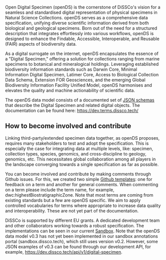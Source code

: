 Open Digital Specimen (openDS) is the cornerstone of DiSSCo's vision for a seamless and standardised digital representation of physical specimens in Natural Science Collections. openDS serves as a comprehensive data specification, unifying diverse scientific information derived from both biological and geological specimens. Born out of the need for a structured description that integrates effortlessly into various workflows, openDS is designed to enhance the Findable, Accessible, Interoperable, and Reusable (FAIR) aspects of biodiversity data.

As a digital surrogate on the internet, openDS encapsulates the essence of a "Digital Specimen," offering a solution for collections ranging from marine specimens to botanical and mineralogical holdings. Leveraging established biodiversity information standards such as Darwin Core, Minimal Information Digital Specimen, Latimer Core, Access to Biological Collection Data Schema, Extension FOR Geosciences, and the emerging Global Biodiversity Information Facility Unified Model, openDS harmonises and elevates the quality and machine actionability of scientific data.

The openDS data model consists of a documented set of [JSON schemas](https://schemas.dissco.tech/) that describe the Digital Specimen and related digital objects. The documentation can be found here: https://dev.terms.dissco.tech/

## How to become involved and contribute
Linking third-party/extended specimen data together, as openDS proposes, requires many stakeholders to test and adopt the specification. This is especially the case for integrating data at multiple levels, like: specimen, collection types, species, genomics, and cross-discipline to geology, genomics, etc. This necessitates global collaboration among all players in the landscape converging towards a single specification as far as possible. 

You can become involved and contribute by making comments through Github issues. For this, we created two simple [Github templates](https://github.com/DiSSCo/openDS/issues/new/choose): one for feedback on a term and another for general comments. When commenting on a term please include the term name, for example, dwc:highestBiostratigraphicZone. Note that most terms are coming from existing standards but a few are openDS specific. We aim to apply controlled vocabularies for terms where appropriate to increase data quality and interoperability. These are not yet part of the documentation.

DiSSCo is supported by different EU grants. A dedicated development team and other collaborators working towards a robust specification. The implementations can be seen in our current [Sandbox](https://sandbox.dissco.tech/). Note that the openDS data model v0.3 has not yet been implemented in our sandbox annotations portal (sandbox.dissco.tech), which still uses version v0.2. However, some JSON examples of v0.3 can be found through our development API, for example, https://dev.dissco.tech/api/v1/digital-specimen.



